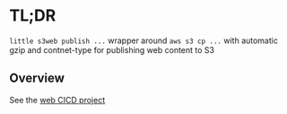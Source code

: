 # TL;DR

`little s3web publish ...` wrapper around `aws s3 cp ...` with automatic gzip and contnet-type for publishing web content to S3

## Overview

See the [web CICD project](../../Projects/active/WebCICD.md)
